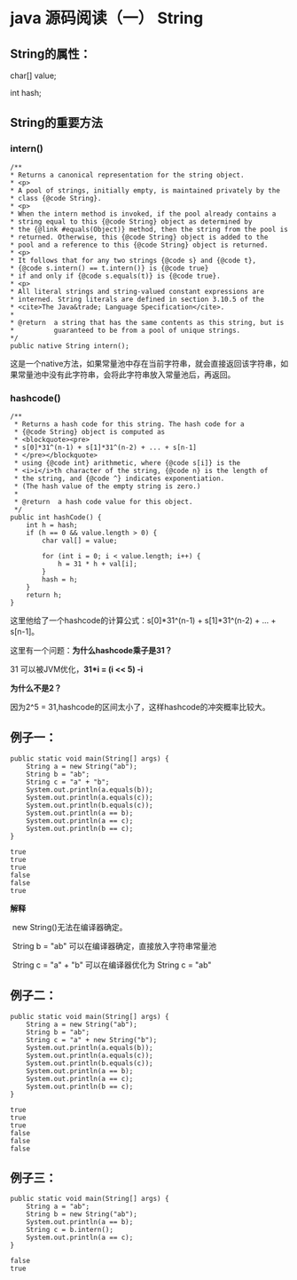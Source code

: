 # java 源码阅读（一） String

## String的属性：

char[] value; 

int hash;

## String的重要方法

### intern()

```
/**
* Returns a canonical representation for the string object.
* <p>
* A pool of strings, initially empty, is maintained privately by the
* class {@code String}.
* <p>
* When the intern method is invoked, if the pool already contains a
* string equal to this {@code String} object as determined by
* the {@link #equals(Object)} method, then the string from the pool is
* returned. Otherwise, this {@code String} object is added to the
* pool and a reference to this {@code String} object is returned.
* <p>
* It follows that for any two strings {@code s} and {@code t},
* {@code s.intern() == t.intern()} is {@code true}
* if and only if {@code s.equals(t)} is {@code true}.
* <p>
* All literal strings and string-valued constant expressions are
* interned. String literals are defined in section 3.10.5 of the
* <cite>The Java&trade; Language Specification</cite>.
*
* @return  a string that has the same contents as this string, but is
*          guaranteed to be from a pool of unique strings.
*/
public native String intern();
```

这是一个native方法，如果常量池中存在当前字符串，就会直接返回该字符串，如果常量池中没有此字符串，会将此字符串放入常量池后，再返回。

### hashcode()

```
/**
 * Returns a hash code for this string. The hash code for a
 * {@code String} object is computed as
 * <blockquote><pre>
 * s[0]*31^(n-1) + s[1]*31^(n-2) + ... + s[n-1]
 * </pre></blockquote>
 * using {@code int} arithmetic, where {@code s[i]} is the
 * <i>i</i>th character of the string, {@code n} is the length of
 * the string, and {@code ^} indicates exponentiation.
 * (The hash value of the empty string is zero.)
 *
 * @return  a hash code value for this object.
 */
public int hashCode() {
    int h = hash;
    if (h == 0 && value.length > 0) {
        char val[] = value;

        for (int i = 0; i < value.length; i++) {
            h = 31 * h + val[i];
        }
        hash = h;
    }
    return h;
}
```

这里他给了一个hashcode的计算公式：s[0]*31^(n-1) + s[1]*31^(n-2) + ... + s[n-1]。

这里有一个问题：**为什么hashcode乘子是31？**

31 可以被JVM优化，**31*i = (i << 5) -i**

**为什么不是2？**

因为2^5 = 31,hashcode的区间太小了，这样hashcode的冲突概率比较大。

## 例子一：

```
public static void main(String[] args) {
    String a = new String("ab");
    String b = "ab";
    String c = "a" + "b";
    System.out.println(a.equals(b));
    System.out.println(a.equals(c));
    System.out.println(b.equals(c));
    System.out.println(a == b);
    System.out.println(a == c);
    System.out.println(b == c);
}
```

```
true
true
true
false
false
true
```

**解释**

​	new String()无法在编译器确定。

​	String b = "ab" 可以在编译器确定，直接放入字符串常量池

​	String c = "a" + "b" 可以在编译器优化为 String c = "ab"

## 例子二：

```
public static void main(String[] args) {
    String a = new String("ab");
    String b = "ab";
    String c = "a" + new String("b");
    System.out.println(a.equals(b));
    System.out.println(a.equals(c));
    System.out.println(b.equals(c));
    System.out.println(a == b);
    System.out.println(a == c);
    System.out.println(b == c);
}
```

```
true
true
true
false
false
false
```

## 例子三：

```
public static void main(String[] args) {
    String a = "ab";
    String b = new String("ab");
    System.out.println(a == b);
    String c = b.intern();
    System.out.println(a == c);
}
```

```
false
true
```

